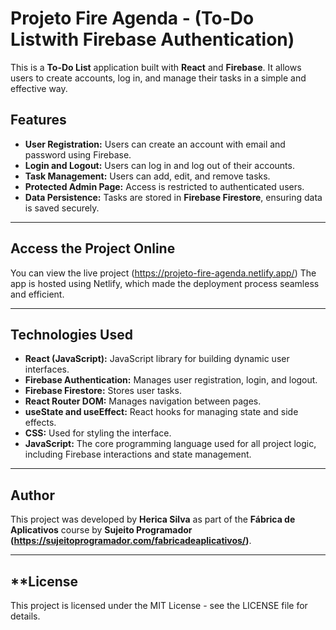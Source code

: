 # Projeto Fire Agenda - (To-Do Listwith Firebase Authentication)

This is a **To-Do List** application built with **React** and **Firebase**. It allows users to create accounts, log in, and manage their tasks in a simple and effective way.

## **Features**

- **User Registration:** Users can create an account with email and password using Firebase.
- **Login and Logout:** Users can log in and log out of their accounts.
- **Task Management:** Users can add, edit, and remove tasks.
- **Protected Admin Page:** Access is restricted to authenticated users.
- **Data Persistence:** Tasks are stored in **Firebase Firestore**, ensuring data is saved securely.

---

## **Access the Project Online**

You can view the live project (https://projeto-fire-agenda.netlify.app/)
The app is hosted using Netlify, which made the deployment process seamless and efficient.

---

## **Technologies Used**

- **React (JavaScript):** JavaScript library for building dynamic user interfaces.
- **Firebase Authentication:** Manages user registration, login, and logout.
- **Firebase Firestore:** Stores user tasks.
- **React Router DOM:** Manages navigation between pages.
- **useState and useEffect:** React hooks for managing state and side effects.
- **CSS:** Used for styling the interface.
- **JavaScript:** The core programming language used for all project logic, including Firebase interactions and state management.

---
## **Author**

This project was developed by **Herica Silva** as part of the **Fábrica de Aplicativos** course by **Sujeito Programador (https://sujeitoprogramador.com/fabricadeaplicativos/)**.

---


## **License
This project is licensed under the MIT License - see the LICENSE file for details.
